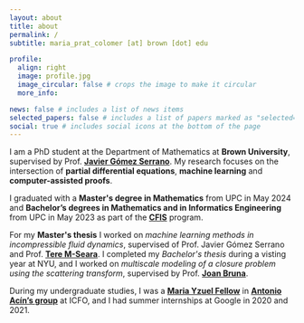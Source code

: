 ```yaml
---
layout: about
title: about
permalink: /
subtitle: maria_prat_colomer [at] brown [dot] edu

profile:
  align: right
  image: profile.jpg
  image_circular: false # crops the image to make it circular
  more_info:

news: false # includes a list of news items
selected_papers: false # includes a list of papers marked as "selected={true}"
social: true # includes social icons at the bottom of the page
---
```


I am a PhD student at the Department of Mathematics at **Brown University**, supervised by Prof. [**Javier Gómez Serrano**](https://sites.brown.edu/jgs/). My research focuses on the intersection of **partial differential equations**, **machine learning** and **computer-assisted proofs**.

I graduated with a **Master's degree in Mathematics** from UPC in May 2024 and **Bachelor’s degrees in Mathematics and in Informatics Engineering** from UPC in May 2023 as part of the [**CFIS**](https://cfis.upc.edu/ca) program.

For my **Master's thesis** I worked on _machine learning methods in incompressible fluid dynamics_, supervised of Prof. Javier Gómez Serrano and Prof. [**Tere M-Seara**](https://web.mat.upc.edu/tere.m-seara/). I completed my *Bachelor's thesis* during a visting year at NYU, and I worked on *multiscale modeling of a closure problem using the scattering transform*, supervised by Prof. [**Joan Bruna**](https://cims.nyu.edu/~bruna/).

During my undergraduate studies, I was a [**Maria Yzuel Fellow**](https://www.icfo.eu/studies/internship/fellowships/maria_yzuel_fellowships/) in [**Antonio Acín’s group**](https://www.icfo.eu/research-group/7/quantum-information/home/437/) at ICFO, and I had summer internships at Google in 2020 and 2021.
